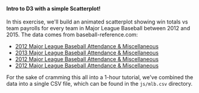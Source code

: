 
#### Intro to D3 with a simple Scatterplot!

In this exercise, we'll build an animated scatterplot showing win totals vs team payrolls for every team in Major League Baseball between 2012 and 2015. The data comes from baseball-reference.com:

* [2012 Major League Baseball Attendance & Miscellaneous](http://www.baseball-reference.com/leagues/MLB/2012-misc.shtml)
* [2013 Major League Baseball Attendance & Miscellaneous](http://www.baseball-reference.com/leagues/MLB/2013-misc.shtml)
* [2012 Major League Baseball Attendance & Miscellaneous](http://www.baseball-reference.com/leagues/MLB/2014-misc.shtml)
* [2012 Major League Baseball Attendance & Miscellaneous](http://www.baseball-reference.com/leagues/MLB/2015-misc.shtml)

For the sake of cramming this all into a 1-hour tutorial, we've combined the data into a single CSV file, which can be found in the `js/mlb.csv` directory.
